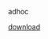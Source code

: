adhoc

<a href='itms-services://?action=download-manifest&url=https://andywang1908.github.io/images/DistributionSummary.plist'>download</a>


